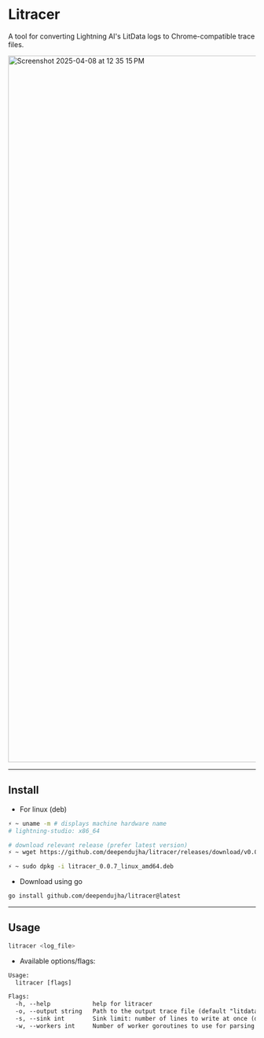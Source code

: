 # Litracer

A tool for converting Lightning AI's LitData logs to Chrome-compatible trace files.

<img width="1439" alt="Screenshot 2025-04-08 at 12 35 15 PM" src="https://github.com/user-attachments/assets/cfa919c8-2ba2-4a7a-b054-d94ccb3e15b1" />

---

## Install

- For linux (deb)

```bash
⚡ ~ uname -m # displays machine hardware name
# lightning-studio: x86_64

# download relevant release (prefer latest version)
⚡ ~ wget https://github.com/deependujha/litracer/releases/download/v0.0.4/litracer_0.0.7_linux_amd64.deb

⚡ ~ sudo dpkg -i litracer_0.0.7_linux_amd64.deb
```

- Download using go

```bash
go install github.com/deependujha/litracer@latest
```

---

## Usage

```bash
litracer <log_file>
```

- Available options/flags:

```txt
Usage:
  litracer [flags]

Flags:
  -h, --help            help for litracer
  -o, --output string   Path to the output trace file (default "litdata_trace.json")
  -s, --sink int        Sink limit: number of lines to write at once (default 100)
  -w, --workers int     Number of worker goroutines to use for parsing (default 1)
```

